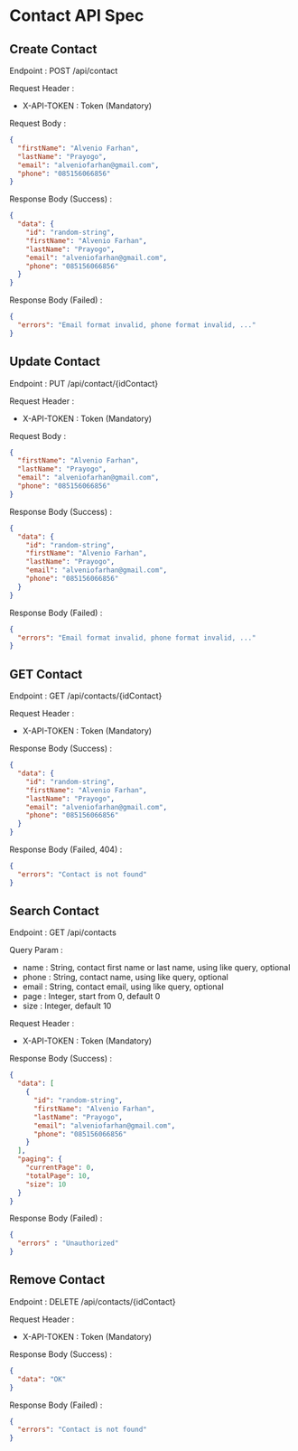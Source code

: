 # Contact API Spec

## Create Contact

Endpoint : POST /api/contact

Request Header :

- X-API-TOKEN : Token (Mandatory)

Request Body : 

```json
{
  "firstName": "Alvenio Farhan",
  "lastName": "Prayogo",
  "email": "alveniofarhan@gmail.com",
  "phone": "085156066856"
}
```

Response Body (Success) :

```json
{
  "data": {
    "id": "random-string",
    "firstName": "Alvenio Farhan",
    "lastName": "Prayogo",
    "email": "alveniofarhan@gmail.com",
    "phone": "085156066856"
  }
}
```

Response Body (Failed) :

```json
{
  "errors": "Email format invalid, phone format invalid, ..."
}
```

## Update Contact

Endpoint : PUT /api/contact/{idContact}

Request Header :

- X-API-TOKEN : Token (Mandatory)

Request Body :

```json
{
  "firstName": "Alvenio Farhan",
  "lastName": "Prayogo",
  "email": "alveniofarhan@gmail.com",
  "phone": "085156066856"
}
```

Response Body (Success) :

```json
{
  "data": {
    "id": "random-string",
    "firstName": "Alvenio Farhan",
    "lastName": "Prayogo",
    "email": "alveniofarhan@gmail.com",
    "phone": "085156066856"
  }
}
```

Response Body (Failed) :

```json
{
  "errors": "Email format invalid, phone format invalid, ..."
}
```

## GET Contact

Endpoint : GET /api/contacts/{idContact}

Request Header :

- X-API-TOKEN : Token (Mandatory)

Response Body (Success) :

```json
{
  "data": {
    "id": "random-string",
    "firstName": "Alvenio Farhan",
    "lastName": "Prayogo",
    "email": "alveniofarhan@gmail.com",
    "phone": "085156066856"
  }
}
```

Response Body (Failed, 404) :

```json
{
  "errors": "Contact is not found"
}
```

## Search Contact

Endpoint : GET /api/contacts

Query Param :

- name : String, contact first name or last name, using like query, optional
- phone : String, contact name, using like query, optional
- email : String, contact email, using like query, optional
- page : Integer, start from 0, default 0
- size : Integer, default 10

Request Header :

- X-API-TOKEN : Token (Mandatory)

Response Body (Success) :

```json
{
  "data": [
    {
      "id": "random-string",
      "firstName": "Alvenio Farhan",
      "lastName": "Prayogo",
      "email": "alveniofarhan@gmail.com",
      "phone": "085156066856"
    }
  ],
  "paging": {
    "currentPage": 0,
    "totalPage": 10,
    "size": 10
  }
}
```

Response Body (Failed) :

```json
{
  "errors" : "Unauthorized"
}
```

## Remove Contact

Endpoint : DELETE /api/contacts/{idContact}

Request Header :

- X-API-TOKEN : Token (Mandatory)

Response Body (Success) :

```json
{
  "data": "OK"
}
```

Response Body (Failed) :

```json
{
  "errors": "Contact is not found"
}
```